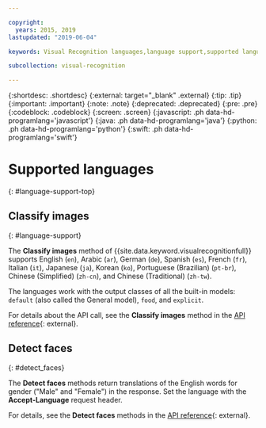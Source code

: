 ```yaml
---

copyright:
  years: 2015, 2019
lastupdated: "2019-06-04"

keywords: Visual Recognition languages,language support,supported languages

subcollection: visual-recognition

---
```


{:shortdesc: .shortdesc}
{:external: target="_blank" .external}
{:tip: .tip}
{:important: .important}
{:note: .note}
{:deprecated: .deprecated}
{:pre: .pre}
{:codeblock: .codeblock}
{:screen: .screen}
{:javascript: .ph data-hd-programlang='javascript'}
{:java: .ph data-hd-programlang='java'}
{:python: .ph data-hd-programlang='python'}
{:swift: .ph data-hd-programlang='swift'}

# Supported languages
{: #language-support-top}

## Classify images
{: #language-support}

The **Classify images** method of {{site.data.keyword.visualrecognitionfull}} supports English (`en`), Arabic (`ar`), German (`de`), Spanish (`es`), French (`fr`), Italian (`it`), Japanese (`ja`), Korean (`ko`), Portuguese (Brazilian) (`pt-br`), Chinese (Simplified) (`zh-cn`), and Chinese (Traditional) (`zh-tw`).

The languages work with the output classes of all the built-in models: `default` (also called the General model), `food`, and `explicit`.

For details about the API call, see the **Classify images** method in the [API reference](https://{DomainName}/apidocs/visual-recognition/#classify-images){: external}.

## Detect faces
{: #detect_faces}

The **Detect faces** methods return translations of the English words for gender ("Male" and "Female") in the response. Set the language with the **Accept-Language** request header.

For details, see the **Detect faces** methods in the [API reference](https://{DomainName}/apidocs/visual-recognition/#detect-faces-in-images){: external}.
